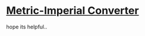 # [Metric-Imperial Converter](https://www.freecodecamp.org/learn/quality-assurance/quality-assurance-projects/metric-imperial-converter)
hope its helpful..
